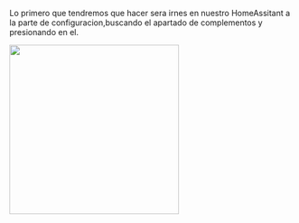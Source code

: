 

Lo primero que tendremos que hacer sera irnes en nuestro HomeAssitant a la parte de configuracion,buscando el apartado de complementos y presionando en el.


<a href="![image](https://github.com/user-attachments/assets/f23e785a-d565-46f0-b69e-76ca36e4e819)">
  <img src="![image](https://github.com/user-attachments/assets/b02902da-31ce-4f95-bcb0-0c9e08a951cf)" width="300"/>
</a>

